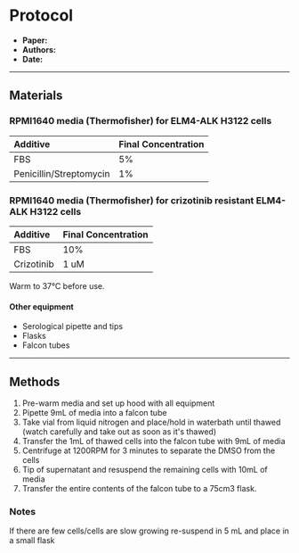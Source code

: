 # Protocol
- **Paper:**
- **Authors:**
- **Date:**

------------------------------------------------------------------
## Materials

### RPMI1640 media (Thermofisher) for ELM4-ALK H3122 cells

| Additive |  Final Concentration   |
| :------  | :-------- |
| FBS | 5% |
| Penicillin/Streptomycin  | 1% |


### RPMI1640 media (Thermofisher) for crizotinib resistant ELM4-ALK H3122 cells

| Additive |  Final Concentration   |
| :------  | :-------- |
| FBS | 10% |
| Crizotinib  | 1 uM |
Warm to 37°C before use.

#### Other equipment
- Serological pipette and tips
- Flasks
- Falcon tubes

------------------------------------------------------------------
## Methods

1. Pre-warm media and set up hood with all equipment
2. Pipette 9mL of media into a falcon tube
3. Take vial from liquid nitrogen and place/hold in waterbath until thawed (watch carefully and take out as soon as it's thawed)
4. Transfer the 1mL of thawed cells into the falcon tube with 9mL of media
5. Centrifuge at 1200RPM for 3 minutes to separate the DMSO from the cells
6. Tip of supernatant and resuspend the remaining cells with 10mL of media
7. Transfer the entire contents of the falcon tube to a 75cm3 flask.


### Notes
If there are few cells/cells are slow growing re-suspend in 5 mL and place in a small flask
